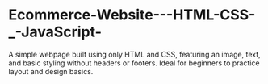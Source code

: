 # Ecommerce-Website---HTML-CSS-_-JavaScript-
A simple webpage built using only HTML and CSS, featuring an image, text, and basic styling without headers or footers. Ideal for beginners to practice layout and design basics.
